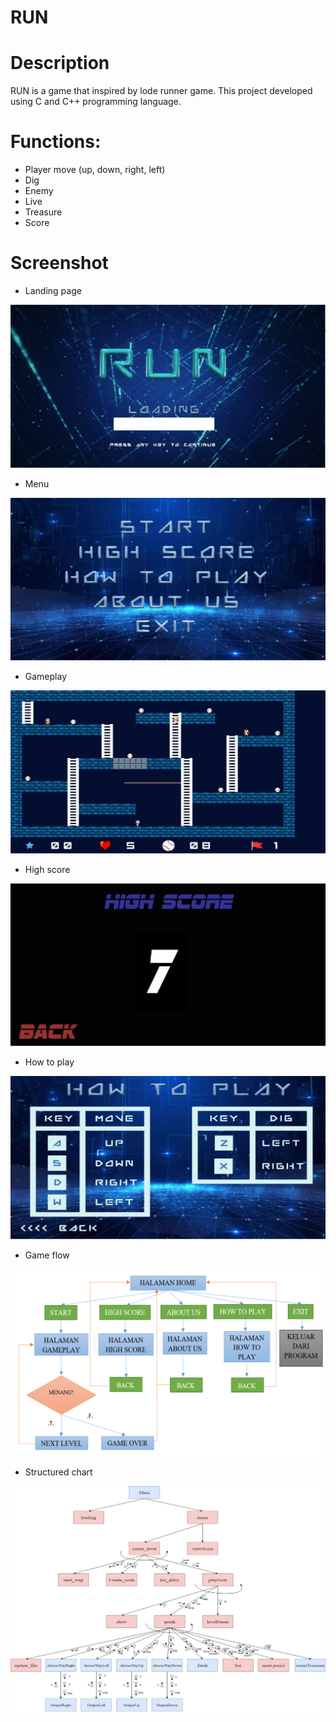 # RUN
# Description
RUN is a game that inspired by lode runner game. This project developed using C and C++ programming language.

# Functions:
- Player move (up, down, right, left)
- Dig
- Enemy
- Live
- Treasure
- Score

# Screenshot
- Landing page

![landing page](https://github.com/alyamaharanipj/run/blob/main/screenshot/landing%20page.jpg)

- Menu

![menu](https://github.com/alyamaharanipj/run/blob/main/screenshot/menu.jpg)

- Gameplay

![gameplay](https://github.com/alyamaharanipj/run/blob/main/screenshot/gameplay.jpg)

- High score

![high score](https://github.com/alyamaharanipj/run/blob/main/screenshot/high%20score.jpg)

- How to play

![how to play](https://github.com/alyamaharanipj/run/blob/main/screenshot/how%20to%20play%20menu.jpg)

- Game flow

![game flow](https://github.com/alyamaharanipj/run/blob/main/screenshot/structured%20chart.png)

- Structured chart

![structured chart](https://github.com/alyamaharanipj/run/blob/main/screenshot/structured%20chart.png.jpg)
